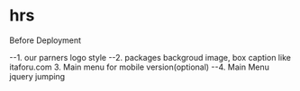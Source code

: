 # hrs
Before Deployment

--1. our parners logo style
--2. packages backgroud image, box caption like itaforu.com
3. Main menu for mobile version(optional) 
--4. Main Menu jquery jumping


